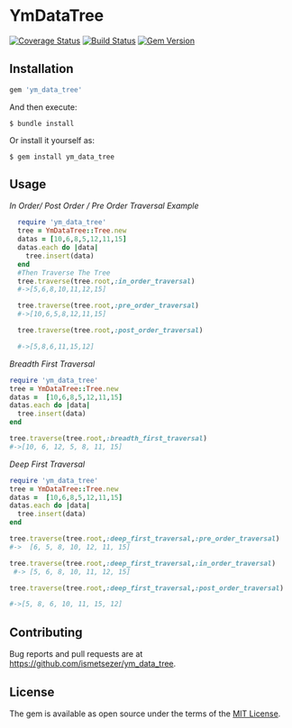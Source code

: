 # YmDataTree
[![Coverage Status](https://coveralls.io/repos/github/ismetsezer/ym_data_tree/badge.svg)](https://coveralls.io/github/ismetsezer/ym_data_tree)
[![Build Status](https://travis-ci.org/ismetsezer/ym_data_tree.svg?branch=master)](https://travis-ci.org/ismetsezer/ym_data_tree)
[![Gem Version](https://badge.fury.io/rb/ym_data_tree.svg)](https://badge.fury.io/rb/ym_data_tree)
## Installation

```ruby
gem 'ym_data_tree'
```

And then execute:

    $ bundle install

Or install it yourself as:

    $ gem install ym_data_tree

## Usage
*In Order/ Post Order / Pre Order Traversal Example*
```ruby
  require 'ym_data_tree'
  tree = YmDataTree::Tree.new
  datas = [10,6,8,5,12,11,15]
  datas.each do |data|
    tree.insert(data)
  end
  #Then Traverse The Tree
  tree.traverse(tree.root,:in_order_traversal)
  #->[5,6,8,10,11,12,15]

  tree.traverse(tree.root,:pre_order_traversal)
  #->[10,6,5,8,12,11,15]

  tree.traverse(tree.root,:post_order_traversal)

  #->[5,8,6,11,15,12]
```

*Breadth First Traversal*
```ruby
require 'ym_data_tree'
tree = YmDataTree::Tree.new
datas =  [10,6,8,5,12,11,15]
datas.each do |data|
  tree.insert(data)
end

tree.traverse(tree.root,:breadth_first_traversal)
#->[10, 6, 12, 5, 8, 11, 15]

```

*Deep First Traversal*
```ruby
require 'ym_data_tree'
tree = YmDataTree::Tree.new
datas =  [10,6,8,5,12,11,15]
datas.each do |data|
  tree.insert(data)
end

tree.traverse(tree.root,:deep_first_traversal,:pre_order_traversal)
#->  [6, 5, 8, 10, 12, 11, 15]

tree.traverse(tree.root,:deep_first_traversal,:in_order_traversal)
 #-> [5, 6, 8, 10, 11, 12, 15]

tree.traverse(tree.root,:deep_first_traversal,:post_order_traversal)

#->[5, 8, 6, 10, 11, 15, 12]
```


## Contributing

Bug reports and pull requests are at https://github.com/ismetsezer/ym_data_tree.


## License

The gem is available as open source under the terms of the [MIT License](http://opensource.org/licenses/MIT).
